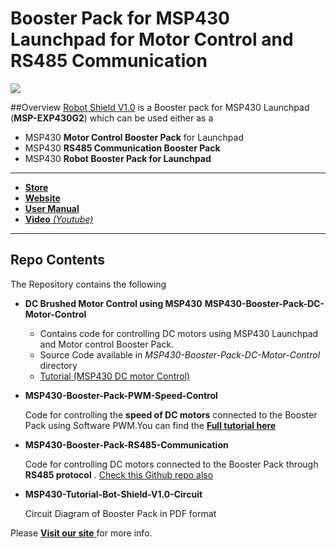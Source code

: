 # Booster Pack for MSP430 Launchpad for Motor Control and RS485 Communication

<img src = "http://www.xanthium.in/sites/default/files/site-images/product-page/Robot_shield_msp430_launchpad_620px.jpg" />

##Overview
<a href = "http://xanthium.in/Robot-MotorControl-RS485-Shield-for-MSP430-Launchpad">Robot Shield V1.0</a> is a Booster pack for MSP430 Launchpad (**MSP-EXP430G2**) which can be used either as a

   - MSP430 **Motor Control Booster Pack** for Launchpad 
   - MSP430 **RS485 Communication Booster Pack** 
   - MSP430 **Robot Booster Pack for Launchpad**
 
 
------------------------------------------------------------------------------------------------------------------------------------

 - <a href ="http://www.ebay.in/sch/xanthium.enterprises/m.html?rt=nc&_dmd=2">**Store**</a>
 - <a href = "http://xanthium.in/Robot-MotorControl-RS485-Shield-for-MSP430-Launchpad">**Website**</a>
 - <a href = "http://xanthium.in/usermanual-for-msp430-robot-booster-pack-v1-0">**User Manual**</a>
 - <a href = "https://www.youtube.com/watch?v=ltnM9sQzRvc">**Video** *(Youtube)*</a>
-------------------------------------------------------------------------------------------------------------------------------------
 
## Repo Contents

The Repository contains the following 

- **DC Brushed Motor Control using MSP430** **MSP430-Booster-Pack-DC-Motor-Control**
  - Contains code for controlling DC motors using MSP430 Launchpad and Motor control Booster Pack.
  - Source Code available in *MSP430-Booster-Pack-DC-Motor-Control* directory 
  - <a href ="http://xanthium.in/controlling-dc-motors-using-msp430-launchpad-and-l293d-robot-shield" >Tutorial (MSP430 DC motor Control)</a> 
  

- **MSP430-Booster-Pack-PWM-Speed-Control**
  
  Code for controlling the **speed of DC motors** connected to the Booster Pack using Software PWM.You can find the
<a href ="http://xanthium.in/pwm-speed-control-motor-using-msp430-launchpad-and-l293d"> **Full tutorial here** </a>
 
- **MSP430-Booster-Pack-RS485-Communication**

  Code for controlling DC motors connected to the Booster Pack through **RS485 protocol** .
  <a href ="https://github.com/xanthium-enterprises/Remote-motor-control-RS485-Protocol-MSP430-Launchpad" >Check this Github repo also</a> 
  
- **MSP430-Tutorial-Bot-Shield-V1.0-Circuit**
 
   Circuit Diagram of Booster Pack in PDF format 

Please <a href ="http://xanthium.in"> **Visit our site** </a> for more info.


